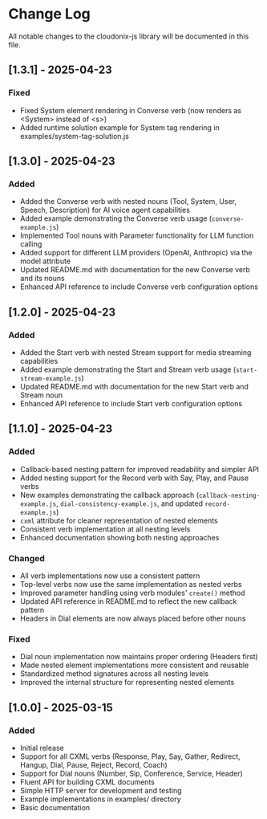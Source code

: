 # Change Log

All notable changes to the cloudonix-js library will be documented in this file.

## [1.3.1] - 2025-04-23

### Fixed
- Fixed System element rendering in Converse verb (now renders as <System\> instead of <s\>)
- Added runtime solution example for System tag rendering in examples/system-tag-solution.js

## [1.3.0] - 2025-04-23

### Added
- Added the Converse verb with nested nouns (Tool, System, User, Speech, Description) for AI voice agent capabilities
- Added example demonstrating the Converse verb usage (`converse-example.js`)
- Implemented Tool nouns with Parameter functionality for LLM function calling
- Added support for different LLM providers (OpenAI, Anthropic) via the model attribute
- Updated README.md with documentation for the new Converse verb and its nouns
- Enhanced API reference to include Converse verb configuration options

## [1.2.0] - 2025-04-23

### Added
- Added the Start verb with nested Stream support for media streaming capabilities
- Added example demonstrating the Start and Stream verb usage (`start-stream-example.js`)
- Updated README.md with documentation for the new Start verb and Stream noun
- Enhanced API reference to include Start verb configuration options

## [1.1.0] - 2025-04-23

### Added
- Callback-based nesting pattern for improved readability and simpler API
- Added nesting support for the Record verb with Say, Play, and Pause verbs
- New examples demonstrating the callback approach (`callback-nesting-example.js`, `dial-consistency-example.js`, and updated `record-example.js`)
- `cxml` attribute for cleaner representation of nested elements
- Consistent verb implementation at all nesting levels
- Enhanced documentation showing both nesting approaches

### Changed
- All verb implementations now use a consistent pattern
- Top-level verbs now use the same implementation as nested verbs
- Improved parameter handling using verb modules' `create()` method
- Updated API reference in README.md to reflect the new callback pattern
- Headers in Dial elements are now always placed before other nouns

### Fixed
- Dial noun implementation now maintains proper ordering (Headers first)
- Made nested element implementations more consistent and reusable
- Standardized method signatures across all nesting levels
- Improved the internal structure for representing nested elements

## [1.0.0] - 2025-03-15

### Added
- Initial release
- Support for all CXML verbs (Response, Play, Say, Gather, Redirect, Hangup, Dial, Pause, Reject, Record, Coach)
- Support for Dial nouns (Number, Sip, Conference, Service, Header)
- Fluent API for building CXML documents
- Simple HTTP server for development and testing
- Example implementations in examples/ directory
- Basic documentation